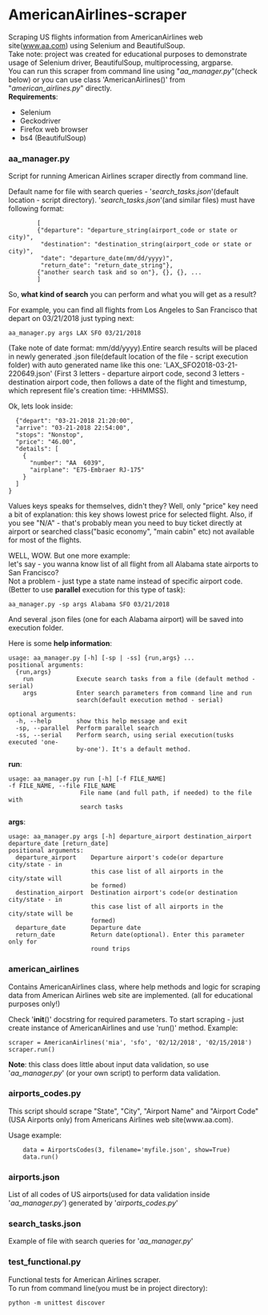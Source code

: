 # AmericanAirlines-scraper
Scraping US flights information from AmericanAirlines web site(www.aa.com) using Selenium and BeautifulSoup.</br> 
Take note: project was created for educational purposes to demonstrate usage of Selenium driver, BeautifulSoup, multiprocessing, argparse.</br>
You can run this scraper from command line using "<i>aa_manager.py</i>"(check below) or you can use class 'AmericanAirlines()' from 
"<i>american_airlines.py</i>" directly. </br>
**Requirements**:
- Selenium 
- Geckodriver
- Firefox web browser
- bs4 (BeautifulSoup)
<h3>aa_manager.py</h3>
Script for running American Airlines scraper directly from command line.

Default name for file with search queries -
'<i>search_tasks.json</i>'(default location - script directory).
'<i>search_tasks.json</i>'(and similar files) must have following format:

            [
            {"departure": "departure_string(airport_code or state or city)",
             "destination": "destination_string(airport_code or state or city)",
             "date": "departure_date(mm/dd/yyyy)",
             "return_date": "return_date_string"},
            {"another search task and so on"}, {}, {}, ...
            ]

So, **what kind of search** you can perform and what you will get as a result?

For example, you can find all flights from Los Angeles to San Francisco that depart on 03/21/2018 just typing next:

    aa_manager.py args LAX SFO 03/21/2018
    
(Take note of date format: mm/dd/yyyy).Entire search results will be placed in newly generated .json file(default
location of the file - script execution folder) with auto generated name like this one: 'LAX_SFO2018-03-21-220649.json'
(First 3 letters - departure airport code, second 3 letters - destination airport code, then follows a date of the
flight and timestump, which represent file's creation time: -HHMMSS).

 Ok, lets look inside:
 
  ``` 
    {"depart": "03-21-2018 21:20:00",
    "arrive": "03-21-2018 22:54:00",
    "stops": "Nonstop",
    "price": "46.00",
    "details": [
      {
        "number": "AA  6039",
        "airplane": "E75-Embraer RJ-175"
      }
    ]
  }
 ``` 
Values keys speaks for themselves, didn't they? Well, only "price" key need a bit of explanation: this key shows
lowest price for selected flight. Also, if you see "N/A" - that's probably mean you need to buy ticket directly
at airport or searched class("basic economy", "main cabin" etc) not available for most of the flights.

WELL, WOW. But one more example:</br> 
let's say - you wanna know list of all flight from all Alabama state airports
to San Francisco? </br>
Not a problem - just type a state name instead of specific airport code.(Better to use
**parallel** execution for this type of task):

    aa_manager.py -sp args Alabama SFO 03/21/2018
    
And several .json files (one for each Alabama airport) will be saved into execution folder.

Here is some **help information**:

    usage: aa_manager.py [-h] [-sp | -ss] {run,args} ...
    positional arguments:
      {run,args}
        run            Execute search tasks from a file (default method - serial)
        args           Enter search parameters from command line and run
                       search(default execution method - serial)

    optional arguments:
      -h, --help       show this help message and exit
      -sp, --parallel  Perform parallel search
      -ss, --serial    Perform search, using serial execution(tusks executed 'one-
                       by-one'). It's a default method.

**run**:

    usage: aa_manager.py run [-h] [-f FILE_NAME]
    -f FILE_NAME, --file FILE_NAME
                        File name (and full path, if needed) to the file with
                        search tasks

**args**:

    usage: aa_manager.py args [-h] departure_airport destination_airport departure_date [return_date]
    positional arguments:
      departure_airport    Departure airport's code(or departure city/state - in
                           this case list of all airports in the city/state will
                           be formed)
      destination_airport  Destination airport's code(or destination city/state - in
                           this case list of all airports in the city/state will be
                           formed)
      departure_date       Departure date
      return_date          Return date(optional). Enter this parameter only for
                           round trips
                           
<h3>american_airlines</h3> 
Contains AmericanAirlines class, where help methods and logic for scraping data
from American Airlines web site are implemented. (all for educational purposes only!)

Check '__init__()' docstring for required parameters. To start scraping - just create instance of AmericanAirlines
and use 'run()' method. Example:

    scraper = AmericanAirlines('mia', 'sfo', '02/12/2018', '02/15/2018')
    scraper.run()
    
**Note**: this class does little about input data validation, so use '<i>aa_manager.py</i>' (or your own script) to
perform data validation.

<h3>airports_codes.py</h3>
This script should scrape "State", "City", "Airport Name" and "Airport Code" (USA Airports only) from
    Americans Airlines web site(www.aa.com).

Usage example:

        data = AirportsCodes(3, filename='myfile.json', show=True)
        data.run()
      
<h3>airports.json</h3>       
List of all codes of US airports(used for data validation inside '<i>aa_manager.py</i>') generated by '<i>airports_codes.py</i>'
<h3>search_tasks.json</h3>
Example of file with search queries for '<i>aa_manager.py</i>'
<h3>test_functional.py</h3>
Functional tests for American Airlines scraper. </br>
To run from command line(you must be in project directory):

    python -m unittest discover
